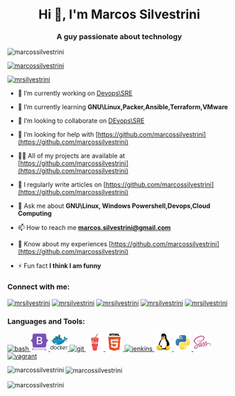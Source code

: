 <h1 align="center">Hi 👋, I'm Marcos Silvestrini</h1>
<h3 align="center">A guy passionate about technology</h3>

<p align="left"> <img src="https://komarev.com/ghpvc/?username=marcossilvestrini&label=Profile%20views&color=0e75b6&style=flat" alt="marcossilvestrini" /> </p>

<p align="left"> <a href="https://github.com/ryo-ma/github-profile-trophy"><img src="https://github-profile-trophy.vercel.app/?username=marcossilvestrini" alt="marcossilvestrini" /></a> </p>

<p align="left"> <a href="https://twitter.com/mrsilvestrini" target="blank"><img src="https://img.shields.io/twitter/follow/mrsilvestrini?logo=twitter&style=for-the-badge" alt="mrsilvestrini" /></a> </p>

- 🔭 I’m currently working on [Devops\SRE](https://github.com/marcossilvestrini)

- 🌱 I’m currently learning **GNU\Linux,Packer,Ansible,Terraform,VMware**

- 👯 I’m looking to collaborate on [DEvops\SRE](https://github.com/marcossilvestrini)

- 🤝 I’m looking for help with [https://github.com/marcossilvestrini](https://github.com/marcossilvestrini)

- 👨‍💻 All of my projects are available at [https://github.com/marcossilvestrini](https://github.com/marcossilvestrini)

- 📝 I regularly write articles on [https://github.com/marcossilvestrini](https://github.com/marcossilvestrini)

- 💬 Ask me about **GNU\Linux, Windows Powershell,Devops,Cloud Computing**

- 📫 How to reach me **marcos.silvestrini@gmail.com**

- 📄 Know about my experiences [https://github.com/marcossilvestrini](https://github.com/marcossilvestrini)

- ⚡ Fun fact **I think I am funny**

<h3 align="left">Connect with me:</h3>
<p align="left">
<a href="https://twitter.com/mrsilvestrini" target="blank"><img align="center" src="https://raw.githubusercontent.com/rahuldkjain/github-profile-readme-generator/master/src/images/icons/Social/twitter.svg" alt="mrsilvestrini" height="30" width="40" /></a>
<a href="https://linkedin.com/in/mrsilvestrini" target="blank"><img align="center" src="https://raw.githubusercontent.com/rahuldkjain/github-profile-readme-generator/master/src/images/icons/Social/linked-in-alt.svg" alt="mrsilvestrini" height="30" width="40" /></a>
<a href="https://stackoverflow.com/users/mrsilvestrini" target="blank"><img align="center" src="https://raw.githubusercontent.com/rahuldkjain/github-profile-readme-generator/master/src/images/icons/Social/stack-overflow.svg" alt="mrsilvestrini" height="30" width="40" /></a>
<a href="https://fb.com/mrsilvestrini" target="blank"><img align="center" src="https://raw.githubusercontent.com/rahuldkjain/github-profile-readme-generator/master/src/images/icons/Social/facebook.svg" alt="mrsilvestrini" height="30" width="40" /></a>
<a href="https://instagram.com/mrsilvestrini" target="blank"><img align="center" src="https://raw.githubusercontent.com/rahuldkjain/github-profile-readme-generator/master/src/images/icons/Social/instagram.svg" alt="mrsilvestrini" height="30" width="40" /></a>
</p>

<h3 align="left">Languages and Tools:</h3>
<p align="left"> <a href="https://www.gnu.org/software/bash/" target="_blank" rel="noreferrer"> <img src="https://www.vectorlogo.zone/logos/gnu_bash/gnu_bash-icon.svg" alt="bash" width="40" height="40"/> </a> <a href="https://getbootstrap.com" target="_blank" rel="noreferrer"> <img src="https://raw.githubusercontent.com/devicons/devicon/master/icons/bootstrap/bootstrap-plain-wordmark.svg" alt="bootstrap" width="40" height="40"/> </a> <a href="https://www.docker.com/" target="_blank" rel="noreferrer"> <img src="https://raw.githubusercontent.com/devicons/devicon/master/icons/docker/docker-original-wordmark.svg" alt="docker" width="40" height="40"/> </a> <a href="https://git-scm.com/" target="_blank" rel="noreferrer"> <img src="https://www.vectorlogo.zone/logos/git-scm/git-scm-icon.svg" alt="git" width="40" height="40"/> </a> <a href="https://gulpjs.com" target="_blank" rel="noreferrer"> <img src="https://raw.githubusercontent.com/devicons/devicon/master/icons/gulp/gulp-plain.svg" alt="gulp" width="40" height="40"/> </a> <a href="https://www.w3.org/html/" target="_blank" rel="noreferrer"> <img src="https://raw.githubusercontent.com/devicons/devicon/master/icons/html5/html5-original-wordmark.svg" alt="html5" width="40" height="40"/> </a> <a href="https://www.jenkins.io" target="_blank" rel="noreferrer"> <img src="https://www.vectorlogo.zone/logos/jenkins/jenkins-icon.svg" alt="jenkins" width="40" height="40"/> </a> <a href="https://www.linux.org/" target="_blank" rel="noreferrer"> <img src="https://raw.githubusercontent.com/devicons/devicon/master/icons/linux/linux-original.svg" alt="linux" width="40" height="40"/> </a> <a href="https://www.python.org" target="_blank" rel="noreferrer"> <img src="https://raw.githubusercontent.com/devicons/devicon/master/icons/python/python-original.svg" alt="python" width="40" height="40"/> </a> <a href="https://sass-lang.com" target="_blank" rel="noreferrer"> <img src="https://raw.githubusercontent.com/devicons/devicon/master/icons/sass/sass-original.svg" alt="sass" width="40" height="40"/> </a> <a href="https://www.vagrantup.com/" target="_blank" rel="noreferrer"> <img src="https://www.vectorlogo.zone/logos/vagrantup/vagrantup-icon.svg" alt="vagrant" width="40" height="40"/> </a> </p>

<p><img align="left" src="https://github-readme-stats.vercel.app/api/top-langs?username=marcossilvestrini&show_icons=true&locale=en&layout=compact" alt="marcossilvestrini" /></p>

<p>&nbsp;<img align="center" src="https://github-readme-stats.vercel.app/api?username=marcossilvestrini&show_icons=true&locale=en" alt="marcossilvestrini" /></p>

<p><img align="center" src="https://github-readme-streak-stats.herokuapp.com/?user=marcossilvestrini&" alt="marcossilvestrini" /></p>

